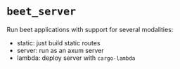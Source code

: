 # `beet_server`

Run beet applications with support for several modalities:
- static: just build static routes
- server: run as an axum server
- lambda: deploy server with `cargo-lambda`